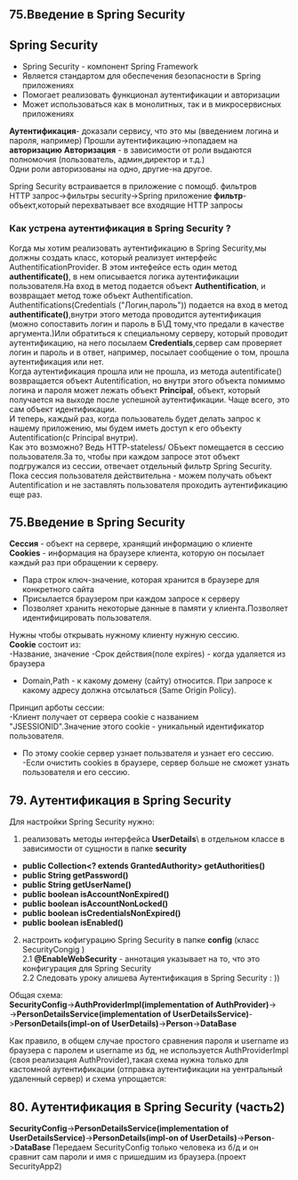 ## 75.Введение  в Spring Security
## Spring Security
- Spring Security - компонент Spring Framework
- Является стандартом для обеспечения безопасности в Spring приложениях
- Помогает реализовать функционал аутентификации и авторизации 
- Может использоваться как в монолитных, так и в микросервисных приложениях

**Аутентификация**- доказали сервису, что это мы (введением логина и пароля, например)
Прошли аутентификацию->попадаем на **авторизацию**
**Авторизация** - в зависимости от роли выдаются полномочия (пользователь, админ,директор и т.д.)\
Одни роли авторизованы на одно, другие-на другое.

Spring Security встраивается в приложение с помощб. фильтров\
HTTP запрос->фильтры security->Spring приложение
**фильтр**- объект,который перехватывает все входящие HTTP запросы

### Как устрена аутентификация в Spring Security ?

Когда мы хотим реализовать аутентификацию в Spring Security,мы должны создать класс, который реализует интерфейс AuthentificationProvider. В этом интефейсе есть один метод **authentificate()**, в нем описывается логика аутентификации пользователя.На вход в метод подается объект **Authentification**, и возвращает метод тоже объект Authentification.
Authentifications(Credentials ("Логин,пароль")) подается на вход в метод  **authentificate()**,внутри этого метода проводится аутентификация (можно сопоставить логин и пароль в Б\Д тому,что предали в качестве аргумента.)Или обратиться к специальному серверу, который проводит аутентификацию, на него посылаем **Credentials**,сервер сам проверяет логин и пароль и в ответ, например, посылает сообщение о том, прошла аутентификация или нет.\
Когда аутентификация прошла или не прошла, из метода autentificate() возвращается объект Autentification, но внутри этого объекта помиммо логина и пароля может лежать объект **Principal**, объект, который получается на выходе после успешной аутентификации. Чаще всего, это сам объект идентификации.\
И теперь, каждый раз, когда пользователь будет делать запрос к нашему приложению, мы будем иметь доступ к его объекту Autentification(с Principal внутри).\
Как это возможно? Ведь HTTP-stateless/
ОБъект помещается в сессию пользователя.За то, чтобы при каждом запросе этот объект подгружался из сессии, отвечает отдельный фильтр Spring Security.\
Пока сессия пользователя действительна - можем получать объект Autentification и не заставлять пользователя проходить аутентификацию еще раз.

## 75.Введение  в Spring Security
**Cессия** - объект на сервере, хранящий информацию о клиенте\
**Cookies** - информация на браузере клиента, которую он посылает каждый раз при обращении к серверу.
- Пара строк ключ-значение, которая хранится в браузере для конкретного сайта
- Присылается браузером при каждом запросе к серверу
- Позволяет хранить некоторые данные в памяти у клиента.Позволяет идентифицировать пользователя. 

 Нужны чтобы открывать нужному клиенту нужную сессию.\
**Cookie** состоит из:\
-Название, значение
-Срок действия(поле expires) - когда удаляется из браузера
- Domain,Path - к какому домену (сайту) относится. При запросе к какому адресу должна отсылаться (Same Origin Policy).  
 
Принцип арботы сессии:\
-Клиент получает от сервера cookie  с названием "JSESSIONID".Значение этого cookie - уникальный идентификатор пользователя.
- По этому cookie сервер узнает пользвателя и узнает его сессию.
-Если очистить cookies в браузере, сервер больше не сможет узнать пользователя и его сессию.

## 79. Aутентификация в Spring Security
Для настройки Spring Security нужно: 

1) реализовать методы  интерфейса **UserDetails**\ в отдельном классе в зависимости от сущности в папке **security**

- **public Collection<? extends GrantedAuthority> getAuthorities()**
- **public String getPassword()**
- **public String getUserName()**
- **public boolean isAccountNonExpired()**
- **public boolean isAccountNonLocked()**
- **public boolean isCredentialsNonExpired()** 
- **public boolean isEnabled()**

2) настроить кофигурацию Spring Security в папке **config** (класс SecurityCongig )\
2.1 **@EnableWebSecurity** - аннотация указывает на то, что это конфигурация для Spring Security\
2.2 Следовать уроку алишева Аутентификация в Spring Security : ))

Общая схема:\
**SecurityConfig**->**AuthProviderImpl(implementation of AuthProvider)**->\
->**PersonDetailsService(implementation of UserDetailsService)**->**PersonDetails(impl-on of UserDetails)**->**Person**->**DataBase**

Как правило, в общем случае простого сравнения пароля и username  из браузера с паролем и username из бд,
не используется AuthProviderImpl (своя реализация AuthProvider),такая схема нужна только для кастомной аутентификации (отправка аутентификации на уентральный удаленный сервер) и схема упрощается:

## 80. Aутентификация в Spring Security (часть2)

**SecurityConfig**->**PersonDetailsService(implementation of UserDetailsService)**->**PersonDetails(impl-on of UserDetails)**->**Person**->**DataBase**
Передаем SecurityConfig только человека из б/д и он сравнит сам пароли и имя с пришедшим из браузера.(проект 
SecurityApp2)












